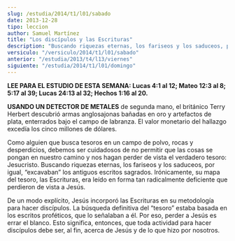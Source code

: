 ```yaml
---
slug: /estudia/2014/t1/l01/sabado
date: 2013-12-28
tipo: leccion
author: Samuel Martínez
title: "Los discípulos y las Escrituras"
description: "Buscando riquezas eternas, los fariseos y los saduceos, por igual, “excavaban”  los antiguos escritos sagrados. Irónicamente, su mapa del tesoro, las  Escrituras, era leído en forma tan radicalmente deficiente que perdieron de  vista a Jesús."
versiculo: "/versiculo/2014/t1/l01/sabado"
anterior: "/estudia/2013/t4/l13/viernes"
siguiente: "/estudia/2014/t1/l01/domingo"
---
```


**LEE PARA EL ESTUDIO DE ESTA SEMANA: Lucas 4:1 al 12; Mateo 12:3 al 8; 5:17 al 39; Lucas 24:13 al 32; Hechos 1:16 al 20.**

**USANDO UN DETECTOR DE METALES** de segunda mano, el británico Terry Herbert descubrió armas anglosajonas bañadas en oro y artefactos de plata, enterrados bajo el campo de labranza. El valor monetario del hallazgo excedía los cinco millones de dólares.

Como alguien que busca tesoros en un campo de polvo, rocas y desperdicios, debemos ser cuidadosos de no permitir que las cosas se pongan en nuestro camino y nos hagan perder de vista el verdadero tesoro: Jesucristo. Buscando riquezas eternas, los fariseos y los saduceos, por igual, “excavaban” los antiguos escritos sagrados. Irónicamente, su mapa del tesoro, las Escrituras, era leído en forma tan radicalmente deficiente que perdieron de vista a Jesús.

De un modo explícito, Jesús incorporó las Escrituras en su metodología para hacer discípulos. La búsqueda definitiva del “tesoro” estaba basada en los escritos proféticos, que lo señalaban a él. Por eso, perder a Jesús es errar el blanco. Esto significa, entonces, que toda actividad para hacer discípulos debe ser, al fin, acerca de Jesús y de lo que hizo por nosotros.
